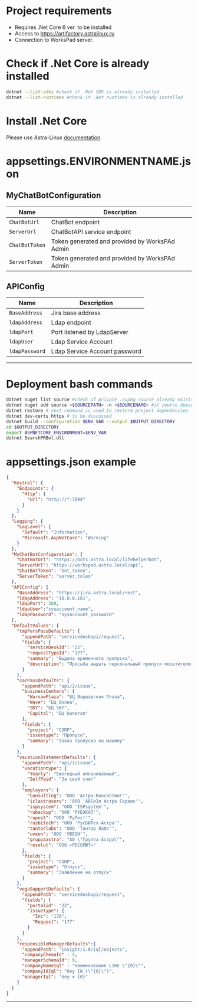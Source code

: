 ﻿# Project requirements

* Requires .Net Core 6 ver. to be installed
* Access to https://artifactory.astralinux.ru
* Connection to WorksPad server.


# Check if .Net Core is already installed
```bash
dotnet --list-sdks #check if .Net SDK is already installed
dotnet --list-runtimes #check it .Net runtimes is already installed
```

# Install .Net Core

Please use Astra-Linux [documentation](https://wiki.astralinux.ru/pages/viewpage.action?pageId=41192241).


# appsettings.ENVIRONMENTNAME.json

## MyChatBotConfiguration

|Name|Description|
|---|---|
|`ChatBotUrl`|ChatBot endpoint|
|`ServerUrl`|ChatBotAPI service endpoint|
|`ChatBotToken`|Token generated and provided by WorksPAd Admin|
|`ServerToken`|Token generated and provided by WorksPAd Admin|

## APIConfig

|Name|Description|
|---|---|
|`BaseAddress`|Jira base address|
|`ldapAddress`|Ldap endpoint|
|`ldapPort`|Port listened by LdapServer|
|`ldapUser`|Ldap Service Account|
|`ldapPassword`|Ldap Service Account password|

---
# Deployment bash commands
```bash
dotnet nuget list source #check if private .nupkg source already exists by getting a list of sources
dotnet nuget add source <$SOURCEPATH> -n <$SOURCENAME> #if source doesn't exist run this command
dotnet restore # next command is used to restore project dependencies
dotnet dev-certs https # to be discussed
dotnet build --configuration $ENV_VAR --output $OUTPUT_DIRECTORY
cd $OUTPUT_DIRECTORY
export ASPNETCORE_ENVIRONMENT=$ENV_VAR
dotnet SearchPRBot.dll
```

# appsettings.json example
```json
{
  "Kestrel": {
    "Endpoints": {
      "Http": {
        "Url": "http://*:7094"
      }
    }
  },
  "Logging": {
    "LogLevel": {
      "Default": "Information",
      "Microsoft.AspNetCore": "Warning"
    }
  },
  "MyChatBotConfiguration": {
    "ChatBotUrl": "https://bots.astra.local/lifehelperbot",
    "ServerUrl": "https://workspad.astra.local/api",
    "ChatBotToken": "bot_token",
    "ServerToken": "server_tolen"
  },
  "APIConfig": {
    "BaseAddress": "https://jira.astra.local/rest",
    "ldapAddress": "10.0.0.101",
    "ldapPort": 389,
    "ldapUser":"sysaccount_name",
    "ldapPassword": "sysaccount_password"
  },
  "DefaultValues": {
    "tmpPersPassDefaults": {
      "appendPath": "servicedeskapi/request",
      "fields": {
        "serviceDeskId": "22",
        "requestTypeId": "177",
        "summary": "Выдача временного пропуска",
        "description": "Просьба выдать персональный пропуск посетителю. ФИО посетителя: {0}. Дата посещения: {1}"
      }
    },
    "carPassDefaults": {
      "appendPath": "api/2/issue",
      "businessCenters": {
        "WarsawPlaza": "БЦ Варшавская Плаза",
        "Wave": "БЦ Волна",
        "SKY": "БЦ SKY",
        "Capital": "БЦ Капитал"
      },
      "fields": {
        "project": "CORP",
        "issuetype": "Пропуск",
        "summary": "Заказ пропуска на машину"
      }
    },
    "vacationStatementDefaults": {
      "appendPath": "api/2/issue",
      "vacationtype": {
        "Yearly": "Ежегодный оплачиваемый",
        "SelfPaid": "За свой счет"
      },
      "employers": {
        "Consulting": "ООО 'Астра-Консалтинг'",
        "iclastraserv": "ООО 'АйСиЭл Астра Сервис'",
        "ispsystem": "ООО 'ISPsystem'",
        "rubackup": "ООО 'РУБЭКАП'",
        "rupost": "ООО 'РуПост'",
        "rusbitech": "ООО 'РусБИТех-Астра'",
        "tantorlabs": "ООО 'Тантор Лабс'",
        "uveon": "ООО 'УВЕОН'",
        "gruppaastra": "АО \"Группа Астра\"",
        "resolut": "ООО «РЕСОЛЮТ»"
      },
      "fields": {
        "project": "CORP",
        "issuetype": "Отпуск",
        "summary": "Заявление на отпуск"
      }
    },
    "vegaSupportDefaults": {
      "appendPath": "servicedeskapi/request",
      "fields": {
        "portalid": "22",
        "issuetype": {
          "Inc": "176",
          "Request": "177"
        }
      }
    },
    "responsibleManagerDefaults":{
      "appendPath": "insight/1.0/iql/objects",
      "companyChemaId" : 4,
      "managerSchemaId": 9,
      "companyNameIql" : "Наименование LIKE \"{0}\"",
      "companyIdIql": "Key IN (\"{0}\")",
      "managerIql": "key = {0}"
    }
  }
}

```

---